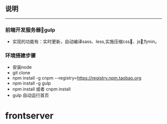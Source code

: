 ## 说明
---
### 前端开发服务器gulp
- 实现的功能有：实时更新，自动编译sass、less,实施压缩css、js为min。
### 环境搭建步骤
- 安装node 
- git clone 
- npm install -g cnpm --registry=https://registry.npm.taobao.org
- npm install -g gulp
- npm install 或者 cnpm install
- gulp 
自动运行首页


# frontserver
